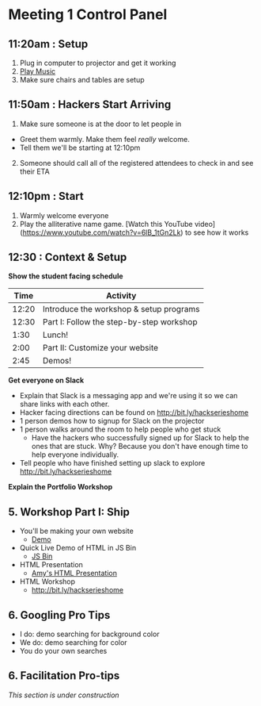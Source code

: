 # Meeting 1 Control Panel

## 11:20am : Setup

1. Plug in computer to projector and get it working
2. <a href="https://soundcloud.com/mike-bawless/sets/study-playlist-deadmau5" target="_blank_">Play Music</a>
3. Make sure  chairs and tables are setup

## 11:50am : Hackers Start Arriving

1. Make sure someone is at the door to let people in
  - Greet them warmly. Make them feel _really_ welcome.
  - Tell them we'll be starting at 12:10pm
2. Someone should call all of the registered attendees to check in and see their
   ETA

## 12:10pm : Start

1. Warmly welcome everyone
2. Play the alliterative name game. [Watch this YouTube video]
   (https://www.youtube.com/watch?v=6lB_1tGn2Lk) to see how it works

## 12:30 : Context & Setup

**Show the student facing schedule**

  Time  | Activity
  ------|-----------------------------------------
  12:20 | Introduce the workshop & setup programs
  12:30 | Part I: Follow the step-by-step workshop
  1:30  | Lunch!
  2:00  | Part II: Customize your website
  2:45  | Demos!

**Get everyone on Slack**

  - Explain that Slack is a messaging app and we're using it so we can share
    links with each other.
  - Hacker facing directions can be found on http://bit.ly/hackserieshome
  - 1 person demos how to signup for Slack on the projector
  - 1 person walks around the room to help people who get stuck
    - Have the hackers who successfully signed up for Slack to help the ones that
      are stuck. Why? Because you don't have enough time to help everyone
      individually.
  - Tell people who have finished setting up slack to explore
    http://bit.ly/hackserieshome

**Explain the Portfolio Workshop**

## 5. Workshop Part I: Ship

- You'll be making your own website
  - <a href="http://jsbin.com/gist/81d45193dab5236afbba?output" target="_blank">Demo</a>
- Quick Live Demo of HTML in JS Bin
  - <a href="http://jsbin.com" target="_blank">JS Bin</a>
- HTML Presentation
  - <a href="https://docs.google.com/presentation/d/1tUaV0mOfqqPwizpkNmaY911ykTEHCYYs9gKRaBEJnbs/edit#slide=id.gcc67930c3_0_9" target="_blank">Amy's HTML Presentation</a>
- HTML Workshop
  - http://bit.ly/hackserieshome

## 6. Googling Pro Tips

- I do: demo searching for background color
- We do: demo searching for color
- You do your own searches

## 6. Facilitation Pro-tips

_This section is under construction_
